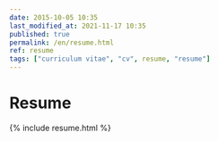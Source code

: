 ```yaml
---
date: 2015-10-05 10:35
last_modified_at: 2021-11-17 10:35
published: true
permalink: /en/resume.html
ref: resume
tags: ["curriculum vitae", "cv", resume, "resume"]
---
```


# Resume

{% include resume.html %}
